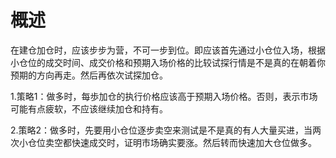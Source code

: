 # 概述
在建仓加仓时，应该步步为营，不可一步到位。即应该首先通过小仓位入场，根据小仓位的成交时间、成交价格和预期入场价格的比较试探行情是不是真的在朝着你预期的方向再走。然后再依次试探加仓。

1.策略1：做多时，每歩加仓的执行价格应该高于预期入场价格。否则，表示市场可能有点疲软，不应该继续加仓和持有。

2.策略2：做多时，先要用小仓位逐步卖空来测试是不是真的有人大量买进，当两次小仓位卖空都快速成交时，证明市场确实要涨。然后转而快速加大仓位做多。
